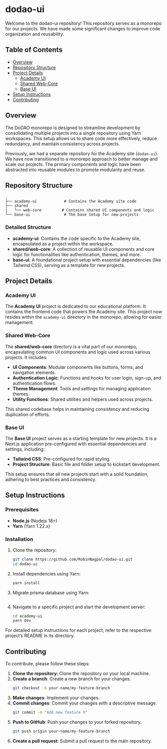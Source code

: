 # dodao-ui

Welcome to the dodao-ui repository! This repository serves as a monorepo for our projects. We have made some significant changes to improve code organization and reusability.

## Table of Contents

- [Overview](#overview)
- [Repository Structure](#repository-structure)
- [Project Details](#project-details)
  - [Academy UI](#academy-ui)
  - [Shared Web-Core](#shared-web-core)
  - [Base UI](#base-ui)
- [Setup Instructions](#setup-instructions)
- [Contributing](#contributing)

## Overview

The DoDAO monorepo is designed to streamline development by consolidating multiple projects into a single repository using Yarn workspaces. This setup allows us to share code more effectively, reduce redundancy, and maintain consistency across projects.

Previously, we had a separate repository for the Academy site (`dodao-ui`). We have now transitioned to a monorepo approach to better manage and scale our projects. The primary components and logic have been abstracted into reusable modules to promote modularity and reuse.

## Repository Structure

```
.
├── academy-ui            # Contains the Academy site code
├── shared
│   └── web-core         # Contains shared UI components and logic
└── base-ui               # The base setup for new projects
```

### Detailed Structure

- **academy-ui**: Contains the code specific to the Academy site, encapsulated as a project within the workspace.
- **shared/web-core**: A collection of reusable UI components and core logic for functionalities like authentication, themes, and more.
- **base-ui**: A foundational project setup with essential dependencies (like Tailwind CSS), serving as a template for new projects.

## Project Details

### Academy UI

The **Academy UI** project is dedicated to our educational platform. It contains the frontend code that powers the Academy site. This project now resides within the `academy-ui` directory in the monorepo, allowing for easier management.

### Shared Web-Core

The **shared/web-core** directory is a vital part of our monorepo, encapsulating common UI components and logic used across various projects. It includes:

- **UI Components**: Modular components like buttons, forms, and navigation elements.
- **Authentication Logic**: Functions and hooks for user login, sign-up, and authentication flows.
- **Theme Management**: Tools and settings for managing application themes.
- **Utility Functions**: Shared utilities and helpers used across projects.

This shared codebase helps in maintaining consistency and reducing duplication of efforts.

### Base UI

The **Base UI** project serves as a starting template for new projects. It is a Next.js application pre-configured with essential dependencies and settings, including:

- **Tailwind CSS**: Pre-configured for rapid styling.
- **Project Structure**: Basic file and folder setup to kickstart development.


[//]: <> (Todo: Add more concrete description of what's contained in this folder.)

This setup ensures that all new projects start with a solid foundation, adhering to best practices and consistency.

## Setup Instructions

### Prerequisites

- **Node.js** (Nodejs 18+)
- **Yarn** (Yarn 1.22.x)

### Installation

1. Clone the repository:
    ```bash
    git clone https://github.com/RobinNagpal/dodao-ui.git
    cd dodao-ui
    ```

2. Install dependencies using Yarn:
    ```bash
    yarn install
    ```
3. Migrate prisma database using Yarn:
```yarn prisma migrate dev
```
4. Navigate to a specific project and start the development server:
    ```bash
    cd academy-ui
    yarn dev
    ```

For detailed setup instructions for each project, refer to the respective project’s README in its directory.

## Contributing

To contribute, please follow these steps:

1. **Clone the repository**: Clone the repository on your local machine.
2. **Create a branch**: Create a new branch for your changes.
    ```bash
    git checkout -b your-name/my-feature-branch
    ```
3. **Make changes**: Implement your changes.
4. **Commit changes**: Commit your changes with a descriptive message.
    ```bash
    git commit -m "Add new feature X"
    ```
5. **Push to GitHub**: Push your changes to your forked repository.
    ```bash
    git push origin your-name/my-feature-branch
    ```
6. **Create a pull request**: Submit a pull request to the main repository.
